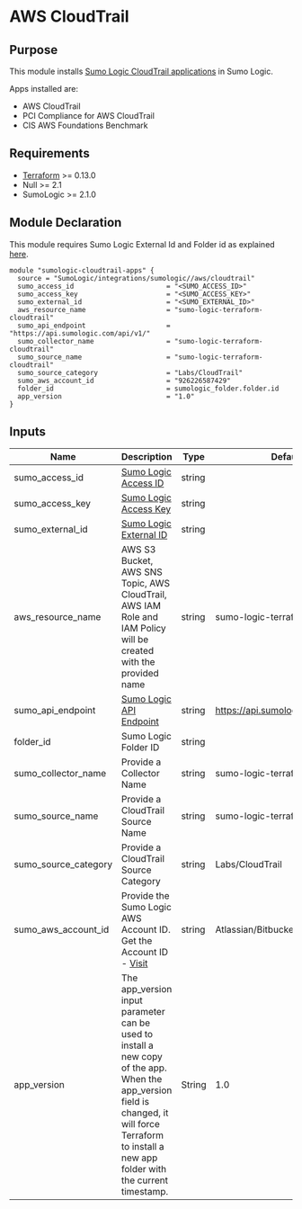 # AWS CloudTrail

## Purpose

This module installs [Sumo Logic CloudTrail applications](https://help.sumologic.com/07Sumo-Logic-Apps/01Amazon_and_AWS/AWS_CloudTrail) in Sumo Logic.

Apps installed are:
- AWS CloudTrail
- PCI Compliance for AWS CloudTrail
- CIS AWS Foundations Benchmark

## Requirements

* [Terraform](https://www.terraform.io/downloads.html) >= 0.13.0
* Null >= 2.1
* SumoLogic >= 2.1.0

## Module Declaration

This module requires Sumo Logic External Id and Folder id as explained [here](https://github.com/SumoLogic/terraform-sumologic-integrations#prerequisites-for-using-modules).

```shell
module "sumologic-cloudtrail-apps" {
  source = "SumoLogic/integrations/sumologic//aws/cloudtrail"
  sumo_access_id                       = "<SUMO_ACCESS_ID>"
  sumo_access_key                      = "<SUMO_ACCESS_KEY>"
  sumo_external_id                     = "<SUMO_EXTERNAL_ID>"
  aws_resource_name                    = "sumo-logic-terraform-cloudtrail"
  sumo_api_endpoint                    = "https://api.sumologic.com/api/v1/"
  sumo_collector_name                  = "sumo-logic-terraform-cloudtrail"
  sumo_source_name                     = "sumo-logic-terraform-cloudtrail"
  sumo_source_category                 = "Labs/CloudTrail"
  sumo_aws_account_id                  = "926226587429"
  folder_id                            = sumologic_folder.folder.id
  app_version                          = "1.0"
}
```

## Inputs

| Name | Description | Type | Default | Required |
|------|-------------|------|---------|:-----:|
|sumo_access_id|[Sumo Logic Access ID](https://help.sumologic.com/Manage/Security/Access-Keys)|string||yes
|sumo_access_key|[Sumo Logic Access Key](https://help.sumologic.com/Manage/Security/Access-Keys)|string||yes
|sumo_external_id|[Sumo Logic External ID](https://help.sumologic.com/03Send-Data/Sources/02Sources-for-Hosted-Collectors/Amazon-Web-Services/Grant-Access-to-an-AWS-Product#iam-role)|string||yes
|aws_resource_name|AWS S3 Bucket, AWS SNS Topic, AWS CloudTrail, AWS IAM Role and IAM Policy will be created with the provided name|string|sumo-logic-terraform-cloudtrail|no
|sumo_api_endpoint|[Sumo Logic API Endpoint](https://help.sumologic.com/APIs/General-API-Information/Sumo-Logic-Endpoints-and-Firewall-Security)|string|https://api.sumologic.com/api/v1/|yes
|folder_id|Sumo Logic Folder ID|string||yes
|sumo_collector_name|Provide a Collector Name|string|sumo-logic-terraform-cloudtrail|no
|sumo_source_name|Provide a CloudTrail Source Name|string|sumo-logic-terraform-cloudtrail|no
|sumo_source_category|Provide a CloudTrail Source Category|string|Labs/CloudTrail|no
|sumo_aws_account_id|Provide the Sumo Logic AWS Account ID. Get the Account ID - [Visit](https://help.sumologic.com/03Send-Data/Sources/02Sources-for-Hosted-Collectors/Amazon-Web-Services/Grant-Access-to-an-AWS-Product#iam-role)|string|Atlassian/Bitbucket|no
|app_version|The app_version input parameter can be used to install a new copy of the app. When the app_version field is changed, it will force Terraform to install a new app folder with the current timestamp.|String|1.0|no